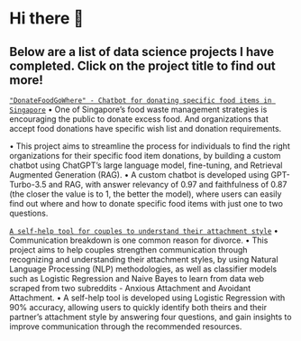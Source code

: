 # Hi there 👋

## Below are a list of data science projects I have completed. Click on the project title to find out more! 

[`"DonateFoodGoWhere" - Chatbot for donating specific food items in Singapore`](https://github.com/tmq077/GA_Capstone_Project)
•	One of Singapore’s food waste management strategies is encouraging the public to donate excess food. And organizations that accept food donations have specific wish list and donation requirements.  

•	This project aims to streamline the process for individuals to find the right organizations for their specific food item donations, by building a custom chatbot using ChatGPT’s large language model, fine-tuning, and Retrieval Augmented Generation (RAG).
•	A custom chatbot is developed using GPT-Turbo-3.5 and RAG, with answer relevancy of 0.97 and faithfulness of 0.87 (the closer the value is to 1, the better the model), where users can easily find out where and how to donate specific food items with just one to two questions.

[`A self-help tool for couples to understand their attachment style`](https://github.com/tmq077/GA_Project_3)
•	Communication breakdown is one common reason for divorce. 
•	This project aims to help couples strengthen communication through recognizing and understanding their attachment styles, by using Natural Language Processing (NLP) methodologies, as well as classifier models such as Logistic Regression and Naive Bayes to learn from data web scraped from two subreddits - Anxious Attachment and Avoidant Attachment.
•	A self-help tool is developed using Logistic Regression with 90% accuracy, allowing users to quickly identify both theirs and their partner’s attachment style by answering four questions, and gain insights to improve communication through the recommended resources.
